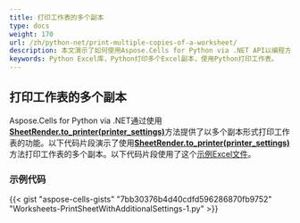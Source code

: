 ```yaml
---
title: 打印工作表的多个副本
type: docs
weight: 170
url: /zh/python-net/print-multiple-copies-of-a-worksheet/
description: 本文演示了如何使用Aspose.Cells for Python via .NET API以编程方式打印Excel工作表的多个副本。
keywords: Python Excel库，Python打印多个Excel副本，使用Python打印工作表。
---
```


## **打印工作表的多个副本**

Aspose.Cells for Python via .NET通过使用[**SheetRender.to_printer(printer_settings)**](https://reference.aspose.com/cells/python-net/aspose.cells.rendering/sheetrender/to_printer/#aspose.pydrawing.printing.PrinterSettings)方法提供了以多个副本形式打印工作表的功能。以下代码片段演示了使用[**SheetRender.to_printer(printer_settings)**](https://reference.aspose.com/cells/python-net/aspose.cells.rendering/sheetrender/to_printer/#aspose.pydrawing.printing.PrinterSettings)方法打印工作表的多个副本。以下代码片段使用了这个[示例Excel文件](95584275.xlsx)。

### 示例代码

{{< gist "aspose-cells-gists" "7bb30376b4d40cdfd596286870fb9752" "Worksheets-PrintSheetWithAdditionalSettings-1.py" >}}
